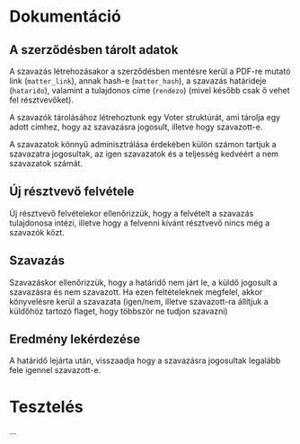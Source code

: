 # Dokumentáció

## A szerződésben tárolt adatok

A szavazás létrehozásakor a szerződésben mentésre kerül a PDF-re mutató link (`matter_link`), annak hash-e (`matter_hash`), a szavazás határideje (`hatarido`), valamint a tulajdonos címe (`rendezo`) (mivel később csak ő vehet fel résztvevőket).

A szavazók tárolásához létrehoztunk egy Voter struktúrát, ami tárolja egy adott címhez, hogy az szavazásra jogosult, illetve hogy szavazott-e.

A szavazatok könnyű adminisztrálása érdekében külön számon tartjuk a szavazatra jogosultak, az igen szavazatok és a teljesség kedvéért a nem szavazatok számát.

## Új résztvevő felvétele

Új résztvevő felvételekor ellenőrizzük, hogy a felvételt a szavazás tulajdonosa intézi, illetve hogy a felvenni kívánt résztvevő nincs még a szavazók közt.

## Szavazás

Szavazáskor ellenőrizzük, hogy a határidő nem járt le, a küldő jogosult a szavazásra és nem szavazott.
Ha ezen feltételeknek megfelel, akkor könyvelésre kerül a szavazata (igen/nem, illetve szavazott-ra állítjuk a küldőhöz tartozó flaget, hogy többször ne tudjon szavazni)

## Eredmény lekérdezése

A határidő lejárta után, visszaadja hogy a szavazásra jogosultak legalább fele igennel szavazott-e.

# Tesztelés

...



